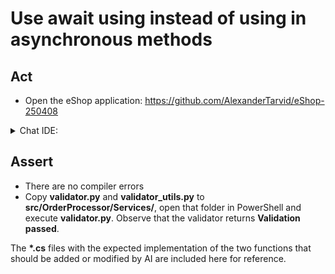 # Use await using instead of using in asynchronous methods

## Act

- Open the eShop application:
<https://github.com/AlexanderTarvid/eShop-250408>

<details>
<summary>Chat IDE:</summary>

- Open file **src/OrderProcessor/Services/GracePeriodManagerService.cs**
- Open the chat AI interface and enter:

```text
Use `await using` in all async methods of the current file.
```

- Submit the request
- Accept the suggestions
- Save the file

</details>

## Assert

- There are no compiler errors
- Copy **validator.py** and **validator_utils.py** to **src/OrderProcessor/Services/**, open that folder in PowerShell and execute **validator.py**. Observe that the validator returns **Validation passed**.

The **\*.cs** files with the expected implementation of the two functions that should be added or modified by AI are included here for reference.